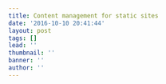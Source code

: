 ```yaml
---
title: Content management for static sites
date: '2016-10-10 20:41:44'
layout: post
tags: []
lead: ''
thumbnail: ''
banner: ''
author: ''
---
```

